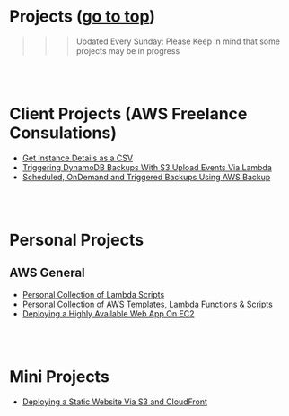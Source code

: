 # Projects <a id=''></a> ([go to top](#top))

> > > Updated Every Sunday: Please Keep in mind that some projects may be in progress

<br>
<br>

# Client Projects (AWS Freelance Consulations)

- [Get Instance Details as a CSV](https://github.com/temikelani/cheatsheets/tree/main/aws/lambda/ec2/get-instance-details-as-csv)
- [Triggering DynamoDB Backups With S3 Upload Events Via Lambda](https://github.com/temikelani/s3-event-trigger-ddb-backup)
- [Scheduled, OnDemand and Triggered Backups Using AWS Backup](https://github.com/temikelani/scheduled-ondemand-aws-backup)

<br>
<br>

# Personal Projects

## AWS General

- [Personal Collection of Lambda Scripts](https://github.com/temikelani/cheatsheets/tree/main/aws/lambda)
- [Personal Collection of AWS Templates, Lambda Functions & Scripts](https://github.com/temikelani/cheatsheets/tree/main/aws)
- [Deploying a Highly Available Web App On EC2](https://github.com/temikelani/deploy-a-highly-available-webapp-on-ec2)

<br>
<br>

# Mini Projects

- [Deploying a Static Website Via S3 and CloudFront](https://github.com/temikelani/s3-cFront-static-website)

<br><br><br>
